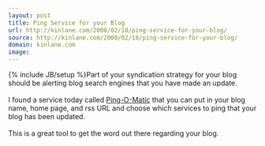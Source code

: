 ```yaml
---
layout: post
title: Ping Service for your Blog
url: http://kinlane.com/2008/02/18/ping-service-for-your-blog/
source: http://kinlane.com/2008/02/18/ping-service-for-your-blog/
domain: kinlane.com
image: 
---
```

{% include JB/setup %}Part of your syndication strategy for your blog should be alerting blog search engines that you have made an update.<br />
<br />
I found a service today called <a href="http://pingomatic.com/">Ping-O-Matic</a> that you can put in your blog name, home page, and rss URL and choose which services to ping that your blog has been updated.<br />
<br />
This is a great tool to get the word out there regarding your blog.